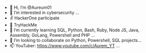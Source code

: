 - 👋 Hi, I’m @Aureum01
- 👀 I’m interested in cybersecurity ...
- ✌  HackerOne participate
- 🎁 TryHackMe
- 🌱 I’m currently learning SQL, Python, Bash, Ruby, Node JS, Java, Assembly, GoLang, Powershell and PHP ...
- 💞️ I’m looking to collaborate on Python, Powershell, SQL projects...
- 📫 YouTuber: https://www.youtube.com/c/Aurem_YT ...

<!---
Aureum01/Aureum01 is a ✨ special ✨ repository because its `README.md` (this file) appears on your GitHub profile.
You can click the Preview link to take a look at your changes.
--->
